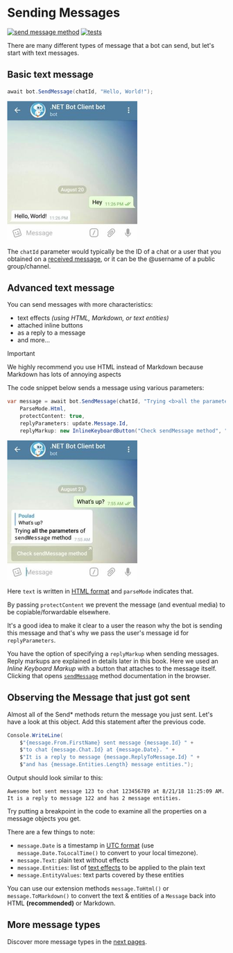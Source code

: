 # Sending Messages

[![send message method](https://img.shields.io/badge/Bot_API_method-sendMessage-blue.svg?style=flat-square)](https://core.telegram.org/bots/api#sendmessage)
[![tests](https://img.shields.io/badge/Examples-Text_Messages-green.svg?style=flat-square)](https://github.com/TelegramBots/Telegram.Bot/blob/master/test/Telegram.Bot.Tests.Integ/Sending%20Messages/TextMessageTests.cs)

There are many different types of message that a bot can send, but let's start with text messages.

## Basic text message

```csharp
await bot.SendMessage(chatId, "Hello, World!");
```
![text message screenshot](../docs/shot-text_msg.jpg)

The `chatId` parameter would typically be the ID of a chat or a user that you obtained on a [received message](../../3/updates),
or it can be the @username of a public group/channel.

## Advanced text message

You can send messages with more characteristics:
- text effects _(using HTML, Markdown, or text entities)_
- attached inline buttons
- as a reply to a message
- and more...

> [!IMPORTANT]  
> We highly recommend you use HTML instead of Markdown because Markdown has lots of annoying aspects

The code snippet below sends a message using various parameters:

```csharp
var message = await bot.SendMessage(chatId, "Trying <b>all the parameters</b> of <code>sendMessage</code> method",
    ParseMode.Html,
    protectContent: true,
    replyParameters: update.Message.Id,
    replyMarkup: new InlineKeyboardButton("Check sendMessage method", "https://core.telegram.org/bots/api#sendmessage"));
```
![text message screenshot](../docs/shot-text_msg2.jpg)

Here `text` is written in [HTML format](https://core.telegram.org/bots/api#html-style) and `parseMode` indicates that.

By passing `protectContent` we prevent the message (and eventual media) to be copiable/forwardable elsewhere.

It's a good idea to make it clear to a user the reason why the bot is sending this message and that's why we pass the user's
message id for `replyParameters`.

You have the option of specifying a `replyMarkup` when sending messages.
Reply markups are explained in details later in this book.
Here we used an _Inline Keyboard Markup_ with a button that attaches to the message itself.
Clicking that opens [`sendMessage`](https://core.telegram.org/bots/api#sendmessage) method documentation in the browser.

## Observing the Message that just got sent

Almost all of the Send* methods return the message you just sent. Let's have a look at this object. Add this statement after the previous code.
```csharp
Console.WriteLine(
    $"{message.From.FirstName} sent message {message.Id} " +
    $"to chat {message.Chat.Id} at {message.Date}. " +
    $"It is a reply to message {message.ReplyToMessage.Id} " +
    $"and has {message.Entities.Length} message entities.");
```

Output should look similar to this:
```text
Awesome bot sent message 123 to chat 123456789 at 8/21/18 11:25:09 AM. It is a reply to message 122 and has 2 message entities.
```
Try putting a breakpoint in the code to examine all the properties on a message objects you get.

There are a few things to note:
- `message.Date` is a timestamp in [UTC format](https://en.wikipedia.org/wiki/Coordinated_Universal_Time) (use `message.Date.ToLocalTime()` to convert to your local timezone).
- `message.Text`: plain text without effects
- `message.Entities`: list of [text effects](https://core.telegram.org/bots/api#messageentity) to be applied to the plain text
- `message.EntityValues`: text parts covered by these entities

You can use our extension methods `message.ToHtml()` or `message.ToMarkdown()` to convert the text & entities of a `Message` back into HTML **(recommended)** or Markdown.

## More message types

Discover more message types in the [next pages](media-msg.md).

